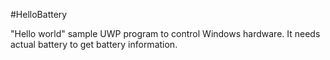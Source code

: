 #HelloBattery

"Hello world" sample UWP program to control Windows hardware.
It needs actual battery to get battery information.
